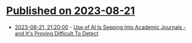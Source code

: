 # [Published on 2023-08-21](index.md)

* [2023-08-21, 21:20:00](https://science.slashdot.org/story/23/08/21/2040228/use-of-ai-is-seeping-into-academic-journals---and-its-proving-difficult-to-detect?utm_source=rss1.0mainlinkanon&utm_medium=feed) - [Use of AI Is Seeping Into Academic Journals - and It's Proving Difficult To Detect](https://science.slashdot.org/story/23/08/21/2040228/use-of-ai-is-seeping-into-academic-journals---and-its-proving-difficult-to-detect?utm_source=rss1.0mainlinkanon&utm_medium=feed)
